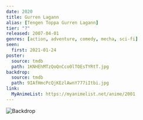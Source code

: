 ```yaml
---
date: 2020
title: Gurren Lagann
alias: [Tengen Toppa Gurren Lagann]
tier: "?"
released: 2007-04-01
genres: [action, adventure, comedy, mecha, sci-fi]
seen:
  first: 2021-01-24
poster:
  source: tmdb
  path: 1KNHEhMTzQoQnCco0lTOEsTYRtT.jpg
backdrop:
  source: tmdb
  path: 9IAfHmcPcQjKEzlAwnY777iItbi.jpg
link:
  MyAnimeList: https://myanimelist.net/anime/2001
---
```


![Backdrop](https://image.tmdb.org/t/p/w1280/hpWt972OjP3veaGYS1Qn8Z87MLO.jpg "Source: TMDB")
